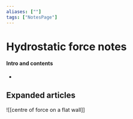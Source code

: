 ```yaml
---
aliases: [""]
tags: ["NotesPage"]
---
```


# Hydrostatic force notes

#### Intro and contents
- 


## Expanded articles

![[centre of force on a flat wall]]